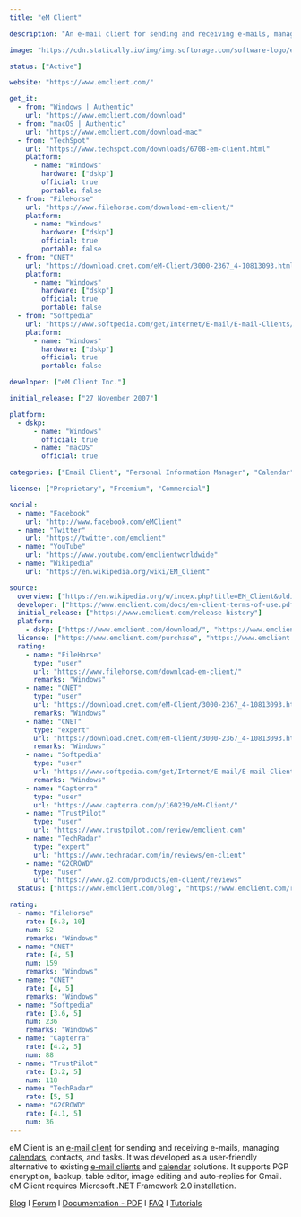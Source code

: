 ```yaml
---
title: "eM Client"

description: "An e-mail client for sending and receiving e-mails, managing calendars, contacts, and tasks"

image: "https://cdn.statically.io/img/img.softorage.com/software-logo/em-client.png?h=64"

status: ["Active"]

website: "https://www.emclient.com/"

get_it:
  - from: "Windows | Authentic"
    url: "https://www.emclient.com/download"
  - from: "macOS | Authentic"
    url: "https://www.emclient.com/download-mac"
  - from: "TechSpot"
    url: "https://www.techspot.com/downloads/6708-em-client.html"
    platform:
      - name: "Windows"
        hardware: ["dskp"]
        official: true
        portable: false
  - from: "FileHorse"
    url: "https://www.filehorse.com/download-em-client/"
    platform:
      - name: "Windows"
        hardware: ["dskp"]
        official: true
        portable: false
  - from: "CNET"
    url: "https://download.cnet.com/eM-Client/3000-2367_4-10813093.html"
    platform:
      - name: "Windows"
        hardware: ["dskp"]
        official: true
        portable: false
  - from: "Softpedia"
    url: "https://www.softpedia.com/get/Internet/E-mail/E-mail-Clients/eM-Client.shtml"
    platform:
      - name: "Windows"
        hardware: ["dskp"]
        official: true
        portable: false

developer: ["eM Client Inc."]

initial_release: ["27 November 2007"]

platform:
  - dskp:
      - name: "Windows"
        official: true
      - name: "macOS"
        official: true

categories: ["Email Client", "Personal Information Manager", "Calendar"]

license: ["Proprietary", "Freemium", "Commercial"]

social:
  - name: "Facebook"
    url: "http://www.facebook.com/eMClient"
  - name: "Twitter"
    url: "https://twitter.com/emclient"
  - name: "YouTube"
    url: "https://www.youtube.com/emclientworldwide"
  - name: "Wikipedia"
    url: "https://en.wikipedia.org/wiki/EM_Client"

source:
  overview: ["https://en.wikipedia.org/w/index.php?title=EM_Client&oldid=922236669", "https://www.emclient.com/"]
  developer: ["https://www.emclient.com/docs/em-client-terms-of-use.pdf", "https://www.emclient.com/", "https://en.wikipedia.org/w/index.php?title=EM_Client&oldid=922236669"]
  initial_release: ["https://www.emclient.com/release-history"]
  platform:
    - dskp: ["https://www.emclient.com/download/", "https://www.emclient.com/download-mac/"]
  license: ["https://www.emclient.com/purchase", "https://www.emclient.com/docs/em-client-terms-of-use.pdf"]
  rating:
    - name: "FileHorse"
      type: "user"
      url: "https://www.filehorse.com/download-em-client/"
      remarks: "Windows"
    - name: "CNET"
      type: "user"
      url: "https://download.cnet.com/eM-Client/3000-2367_4-10813093.html"
      remarks: "Windows"
    - name: "CNET"
      type: "expert"
      url: "https://download.cnet.com/eM-Client/3000-2367_4-10813093.html"
      remarks: "Windows"
    - name: "Softpedia"
      type: "user"
      url: "https://www.softpedia.com/get/Internet/E-mail/E-mail-Clients/eM-Client.shtml"
      remarks: "Windows"
    - name: "Capterra"
      type: "user"
      url: "https://www.capterra.com/p/160239/eM-Client/"
    - name: "TrustPilot"
      type: "user"
      url: "https://www.trustpilot.com/review/emclient.com"
    - name: "TechRadar"
      type: "expert"
      url: "https://www.techradar.com/in/reviews/em-client"
    - name: "G2CROWD"
      type: "user"
      url: "https://www.g2.com/products/em-client/reviews"
  status: ["https://www.emclient.com/blog", "https://www.emclient.com/release-history"]

rating:
  - name: "FileHorse"
    rate: [6.3, 10]
    num: 52
    remarks: "Windows"
  - name: "CNET"
    rate: [4, 5]
    num: 159
    remarks: "Windows"
  - name: "CNET"
    rate: [4, 5]
    remarks: "Windows"
  - name: "Softpedia"
    rate: [3.6, 5]
    num: 236
    remarks: "Windows"
  - name: "Capterra"
    rate: [4.2, 5]
    num: 88
  - name: "TrustPilot"
    rate: [3.2, 5]
    num: 118
  - name: "TechRadar"
    rate: [5, 5]
  - name: "G2CROWD"
    rate: [4.1, 5]
    num: 36
---
```

  eM Client is an [e-mail client](/categories/email-client/) for sending and receiving e-mails, managing [calendars](/categories/calendar/), contacts, and tasks. It was developed as a user-friendly alternative to existing [e-mail clients](/categories/email-client/) and [calendar](/categories/calendar/) solutions. It supports PGP encryption, backup, table editor, image editing and auto-replies for Gmail. eM Client requires Microsoft .NET Framework 2.0 installation.
  
  [Blog](https://www.emclient.com/blog/)  I  [Forum](https://forum.emclient.com/emclient)  I  [Documentation - PDF](https://www.emclient.com/tools/documentation.pdf)  I  [FAQ](https://www.emclient.com/faq-getting-started)  I  [Tutorials](https://www.emclient.com/tutorials)
